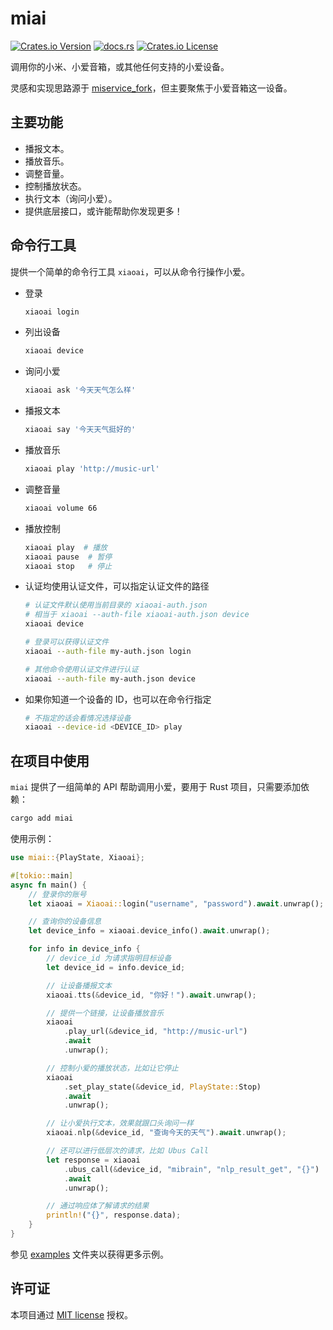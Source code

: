 # miai

[![Crates.io Version](https://img.shields.io/crates/v/miai)](https://crates.io/crates/miai)
[![docs.rs](https://img.shields.io/docsrs/miai)](https://docs.rs/miai)
[![Crates.io License](https://img.shields.io/crates/l/miai)](/LICENSE)

调用你的小米、小爱音箱，或其他任何支持的小爱设备。

灵感和实现思路源于 [miservice_fork](https://github.com/yihong0618/MiService)，但主要聚焦于小爱音箱这一设备。

## 主要功能

- 播报文本。
- 播放音乐。
- 调整音量。
- 控制播放状态。
- 执行文本（询问小爱）。
- 提供底层接口，或许能帮助你发现更多！

## 命令行工具

提供一个简单的命令行工具 `xiaoai`，可以从命令行操作小爱。

- 登录
  ```sh
  xiaoai login
  ```
- 列出设备
  ```sh
  xiaoai device
  ```
- 询问小爱
  ```sh
  xiaoai ask '今天天气怎么样'
  ```
- 播报文本
  ```sh
  xiaoai say '今天天气挺好的'
  ```
- 播放音乐
  ```sh
  xiaoai play 'http://music-url'
  ```
- 调整音量
  ```sh
  xiaoai volume 66
  ```
- 播放控制
  ```sh
  xiaoai play  # 播放
  xiaoai pause  # 暂停
  xiaoai stop   # 停止
  ```
- 认证均使用认证文件，可以指定认证文件的路径
  ```sh
  # 认证文件默认使用当前目录的 xiaoai-auth.json
  # 相当于 xiaoai --auth-file xiaoai-auth.json device
  xiaoai device

  # 登录可以获得认证文件
  xiaoai --auth-file my-auth.json login

  # 其他命令使用认证文件进行认证
  xiaoai --auth-file my-auth.json device
  ```
- 如果你知道一个设备的 ID，也可以在命令行指定
  ```sh
  # 不指定的话会看情况选择设备
  xiaoai --device-id <DEVICE_ID> play
  ```

## 在项目中使用

`miai` 提供了一组简单的 API 帮助调用小爱，要用于 Rust 项目，只需要添加依赖：

```sh
cargo add miai
```

使用示例：

```rust
use miai::{PlayState, Xiaoai};

#[tokio::main]
async fn main() {
    // 登录你的账号
    let xiaoai = Xiaoai::login("username", "password").await.unwrap();

    // 查询你的设备信息
    let device_info = xiaoai.device_info().await.unwrap();

    for info in device_info {
        // device_id 为请求指明目标设备
        let device_id = info.device_id;

        // 让设备播报文本
        xiaoai.tts(&device_id, "你好！").await.unwrap();

        // 提供一个链接，让设备播放音乐
        xiaoai
            .play_url(&device_id, "http://music-url")
            .await
            .unwrap();

        // 控制小爱的播放状态，比如让它停止
        xiaoai
            .set_play_state(&device_id, PlayState::Stop)
            .await
            .unwrap();

        // 让小爱执行文本，效果就跟口头询问一样
        xiaoai.nlp(&device_id, "查询今天的天气").await.unwrap();

        // 还可以进行低层次的请求，比如 Ubus Call
        let response = xiaoai
            .ubus_call(&device_id, "mibrain", "nlp_result_get", "{}")
            .await
            .unwrap();

        // 通过响应体了解请求的结果
        println!("{}", response.data);
    }
}
```

参见 [examples](/miai/examples/) 文件夹以获得更多示例。

## 许可证

本项目通过 [MIT license](/LICENSE) 授权。
